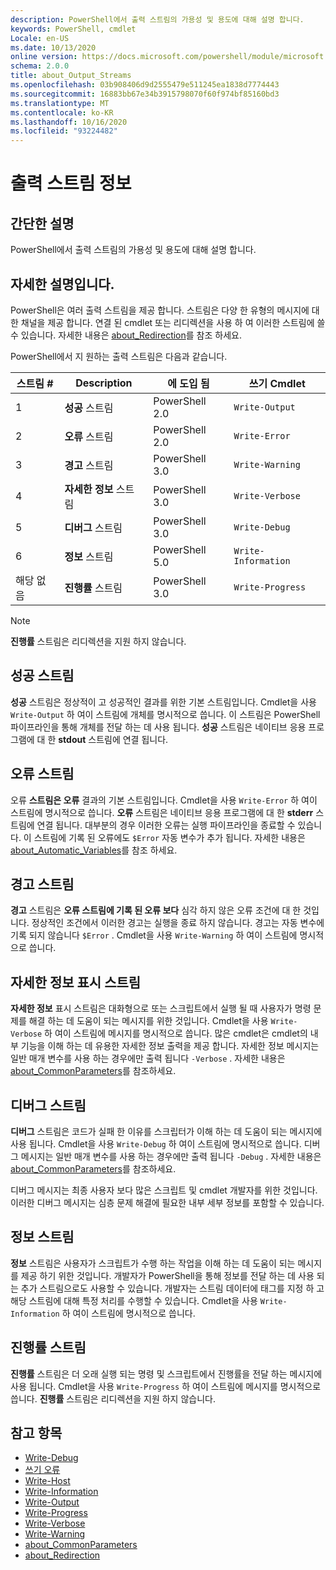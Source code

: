 ```yaml
---
description: PowerShell에서 출력 스트림의 가용성 및 용도에 대해 설명 합니다.
keywords: PowerShell, cmdlet
Locale: en-US
ms.date: 10/13/2020
online version: https://docs.microsoft.com/powershell/module/microsoft.powershell.core/about/about_output_streams?view=powershell-7.1&WT.mc_id=ps-gethelp
schema: 2.0.0
title: about_Output_Streams
ms.openlocfilehash: 03b908406d9d2555479e511245ea1838d7774443
ms.sourcegitcommit: 16883bb67e34b3915798070f60f974bf85160bd3
ms.translationtype: MT
ms.contentlocale: ko-KR
ms.lasthandoff: 10/16/2020
ms.locfileid: "93224482"
---
```

# <a name="about-output-streams"></a>출력 스트림 정보

## <a name="short-description"></a>간단한 설명
PowerShell에서 출력 스트림의 가용성 및 용도에 대해 설명 합니다.

## <a name="long-description"></a>자세한 설명입니다.

PowerShell은 여러 출력 스트림을 제공 합니다. 스트림은 다양 한 유형의 메시지에 대 한 채널을 제공 합니다. 연결 된 cmdlet 또는 리디렉션을 사용 하 여 이러한 스트림에 쓸 수 있습니다. 자세한 내용은 [about_Redirection](about_Redirection.md)를 참조 하세요.

PowerShell에서 지 원하는 출력 스트림은 다음과 같습니다.

| 스트림 # |      Description       | 에 도입 됨  |    쓰기 Cmdlet     |
| -------- | ---------------------- | -------------- | ------------------- |
| 1        | **성공** 스트림     | PowerShell 2.0 | `Write-Output`      |
| 2        | **오류** 스트림       | PowerShell 2.0 | `Write-Error`       |
| 3        | **경고** 스트림     | PowerShell 3.0 | `Write-Warning`     |
| 4        | **자세한 정보** 스트림     | PowerShell 3.0 | `Write-Verbose`     |
| 5        | **디버그** 스트림       | PowerShell 3.0 | `Write-Debug`       |
| 6        | **정보** 스트림 | PowerShell 5.0 | `Write-Information` |
| 해당 없음      | **진행률** 스트림    | PowerShell 3.0 | `Write-Progress`    |

> [!NOTE]
> **진행률** 스트림은 리디렉션을 지원 하지 않습니다.

## <a name="success-stream"></a>성공 스트림

**성공** 스트림은 정상적이 고 성공적인 결과를 위한 기본 스트림입니다.
Cmdlet을 사용 `Write-Output` 하 여이 스트림에 개체를 명시적으로 씁니다. 이 스트림은 PowerShell 파이프라인을 통해 개체를 전달 하는 데 사용 됩니다. **성공** 스트림은 네이티브 응용 프로그램에 대 한 **stdout** 스트림에 연결 됩니다.

## <a name="error-stream"></a>오류 스트림

오류 **스트림은 오류** 결과의 기본 스트림입니다. Cmdlet을 사용 `Write-Error` 하 여이 스트림에 명시적으로 씁니다. **오류** 스트림은 네이티브 응용 프로그램에 대 한 **stderr** 스트림에 연결 됩니다. 대부분의 경우 이러한 오류는 실행 파이프라인을 종료할 수 있습니다. 이 스트림에 기록 된 오류에도 `$Error` 자동 변수가 추가 됩니다. 자세한 내용은 [about_Automatic_Variables](about_Automatic_Variables.md)를 참조 하세요.

## <a name="warning-stream"></a>경고 스트림

**경고** 스트림은 **오류 스트림에 기록 된 오류 보다** 심각 하지 않은 오류 조건에 대 한 것입니다. 정상적인 조건에서 이러한 경고는 실행을 종료 하지 않습니다. 경고는 자동 변수에 기록 되지 않습니다 `$Error` . Cmdlet을 사용 `Write-Warning` 하 여이 스트림에 명시적으로 씁니다.

## <a name="verbose-stream"></a>자세한 정보 표시 스트림

**자세한 정보** 표시 스트림은 대화형으로 또는 스크립트에서 실행 될 때 사용자가 명령 문제를 해결 하는 데 도움이 되는 메시지를 위한 것입니다. Cmdlet을 사용 `Write-Verbose` 하 여이 스트림에 메시지를 명시적으로 씁니다. 많은 cmdlet은 cmdlet의 내부 기능을 이해 하는 데 유용한 자세한 정보 출력을 제공 합니다. 자세한 정보 메시지는 일반 매개 변수를 사용 하는 경우에만 출력 됩니다 `-Verbose` . 자세한 내용은 [about_CommonParameters](about_CommonParameters.md)를 참조하세요.

## <a name="debug-stream"></a>디버그 스트림

**디버그** 스트림은 코드가 실패 한 이유를 스크립터가 이해 하는 데 도움이 되는 메시지에 사용 됩니다. Cmdlet을 사용 `Write-Debug` 하 여이 스트림에 명시적으로 씁니다. 디버그 메시지는 일반 매개 변수를 사용 하는 경우에만 출력 됩니다 `-Debug` . 자세한 내용은 [about_CommonParameters](about_CommonParameters.md)를 참조하세요.

디버그 메시지는 최종 사용자 보다 많은 스크립트 및 cmdlet 개발자를 위한 것입니다. 이러한 디버그 메시지는 심층 문제 해결에 필요한 내부 세부 정보를 포함할 수 있습니다.

## <a name="information-stream"></a>정보 스트림

**정보** 스트림은 사용자가 스크립트가 수행 하는 작업을 이해 하는 데 도움이 되는 메시지를 제공 하기 위한 것입니다. 개발자가 PowerShell을 통해 정보를 전달 하는 데 사용 되는 추가 스트림으로도 사용할 수 있습니다. 개발자는 스트림 데이터에 태그를 지정 하 고 해당 스트림에 대해 특정 처리를 수행할 수 있습니다. Cmdlet을 사용 `Write-Information` 하 여이 스트림에 명시적으로 씁니다.

## <a name="progress-stream"></a>진행률 스트림

**진행률** 스트림은 더 오래 실행 되는 명령 및 스크립트에서 진행률을 전달 하는 메시지에 사용 됩니다. Cmdlet을 사용 `Write-Progress` 하 여이 스트림에 메시지를 명시적으로 씁니다. **진행률** 스트림은 리디렉션을 지원 하지 않습니다.

## <a name="see-also"></a>참고 항목

- [Write-Debug](xref:Microsoft.PowerShell.Utility.Write-Debug)
- [쓰기 오류](xref:Microsoft.PowerShell.Utility.Write-Error)
- [Write-Host](xref:Microsoft.PowerShell.Utility.Write-Host)
- [Write-Information](xref:Microsoft.PowerShell.Utility.Write-Information)
- [Write-Output](xref:Microsoft.PowerShell.Utility.Write-Output)
- [Write-Progress](xref:Microsoft.PowerShell.Utility.Write-Progress)
- [Write-Verbose](xref:Microsoft.PowerShell.Utility.Write-Verbose)
- [Write-Warning](xref:Microsoft.PowerShell.Utility.Write-Warning)
- [about_CommonParameters](about_CommonParameters.md)
- [about_Redirection](about_Redirection.md)
